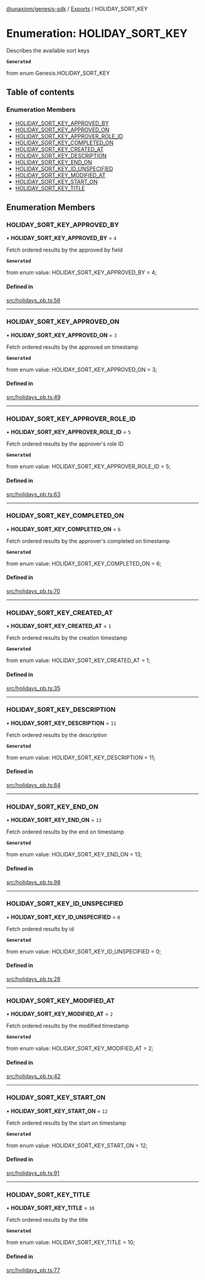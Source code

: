 [@unaxiom/genesis-sdk](../README.md) / [Exports](../modules.md) / HOLIDAY\_SORT\_KEY

# Enumeration: HOLIDAY\_SORT\_KEY

Describes the available sort keys

**`Generated`**

from enum Genesis.HOLIDAY_SORT_KEY

## Table of contents

### Enumeration Members

- [HOLIDAY\_SORT\_KEY\_APPROVED\_BY](HOLIDAY_SORT_KEY.md#holiday_sort_key_approved_by)
- [HOLIDAY\_SORT\_KEY\_APPROVED\_ON](HOLIDAY_SORT_KEY.md#holiday_sort_key_approved_on)
- [HOLIDAY\_SORT\_KEY\_APPROVER\_ROLE\_ID](HOLIDAY_SORT_KEY.md#holiday_sort_key_approver_role_id)
- [HOLIDAY\_SORT\_KEY\_COMPLETED\_ON](HOLIDAY_SORT_KEY.md#holiday_sort_key_completed_on)
- [HOLIDAY\_SORT\_KEY\_CREATED\_AT](HOLIDAY_SORT_KEY.md#holiday_sort_key_created_at)
- [HOLIDAY\_SORT\_KEY\_DESCRIPTION](HOLIDAY_SORT_KEY.md#holiday_sort_key_description)
- [HOLIDAY\_SORT\_KEY\_END\_ON](HOLIDAY_SORT_KEY.md#holiday_sort_key_end_on)
- [HOLIDAY\_SORT\_KEY\_ID\_UNSPECIFIED](HOLIDAY_SORT_KEY.md#holiday_sort_key_id_unspecified)
- [HOLIDAY\_SORT\_KEY\_MODIFIED\_AT](HOLIDAY_SORT_KEY.md#holiday_sort_key_modified_at)
- [HOLIDAY\_SORT\_KEY\_START\_ON](HOLIDAY_SORT_KEY.md#holiday_sort_key_start_on)
- [HOLIDAY\_SORT\_KEY\_TITLE](HOLIDAY_SORT_KEY.md#holiday_sort_key_title)

## Enumeration Members

### HOLIDAY\_SORT\_KEY\_APPROVED\_BY

• **HOLIDAY\_SORT\_KEY\_APPROVED\_BY** = ``4``

Fetch ordered results by the approved by field

**`Generated`**

from enum value: HOLIDAY_SORT_KEY_APPROVED_BY = 4;

#### Defined in

[src/holidays_pb.ts:56](https://github.com/Unaxiom/genesis-ts-sdk/blob/a265138/src/holidays_pb.ts#L56)

___

### HOLIDAY\_SORT\_KEY\_APPROVED\_ON

• **HOLIDAY\_SORT\_KEY\_APPROVED\_ON** = ``3``

Fetch ordered results by the approved on timestamp

**`Generated`**

from enum value: HOLIDAY_SORT_KEY_APPROVED_ON = 3;

#### Defined in

[src/holidays_pb.ts:49](https://github.com/Unaxiom/genesis-ts-sdk/blob/a265138/src/holidays_pb.ts#L49)

___

### HOLIDAY\_SORT\_KEY\_APPROVER\_ROLE\_ID

• **HOLIDAY\_SORT\_KEY\_APPROVER\_ROLE\_ID** = ``5``

Fetch ordered results by the approver's role ID

**`Generated`**

from enum value: HOLIDAY_SORT_KEY_APPROVER_ROLE_ID = 5;

#### Defined in

[src/holidays_pb.ts:63](https://github.com/Unaxiom/genesis-ts-sdk/blob/a265138/src/holidays_pb.ts#L63)

___

### HOLIDAY\_SORT\_KEY\_COMPLETED\_ON

• **HOLIDAY\_SORT\_KEY\_COMPLETED\_ON** = ``6``

Fetch ordered results by the approver's completed on timestamp

**`Generated`**

from enum value: HOLIDAY_SORT_KEY_COMPLETED_ON = 6;

#### Defined in

[src/holidays_pb.ts:70](https://github.com/Unaxiom/genesis-ts-sdk/blob/a265138/src/holidays_pb.ts#L70)

___

### HOLIDAY\_SORT\_KEY\_CREATED\_AT

• **HOLIDAY\_SORT\_KEY\_CREATED\_AT** = ``1``

Fetch ordered results by the creation timestamp

**`Generated`**

from enum value: HOLIDAY_SORT_KEY_CREATED_AT = 1;

#### Defined in

[src/holidays_pb.ts:35](https://github.com/Unaxiom/genesis-ts-sdk/blob/a265138/src/holidays_pb.ts#L35)

___

### HOLIDAY\_SORT\_KEY\_DESCRIPTION

• **HOLIDAY\_SORT\_KEY\_DESCRIPTION** = ``11``

Fetch ordered results by the description

**`Generated`**

from enum value: HOLIDAY_SORT_KEY_DESCRIPTION = 11;

#### Defined in

[src/holidays_pb.ts:84](https://github.com/Unaxiom/genesis-ts-sdk/blob/a265138/src/holidays_pb.ts#L84)

___

### HOLIDAY\_SORT\_KEY\_END\_ON

• **HOLIDAY\_SORT\_KEY\_END\_ON** = ``13``

Fetch ordered results by the end on timestamp

**`Generated`**

from enum value: HOLIDAY_SORT_KEY_END_ON = 13;

#### Defined in

[src/holidays_pb.ts:98](https://github.com/Unaxiom/genesis-ts-sdk/blob/a265138/src/holidays_pb.ts#L98)

___

### HOLIDAY\_SORT\_KEY\_ID\_UNSPECIFIED

• **HOLIDAY\_SORT\_KEY\_ID\_UNSPECIFIED** = ``0``

Fetch ordered results by id

**`Generated`**

from enum value: HOLIDAY_SORT_KEY_ID_UNSPECIFIED = 0;

#### Defined in

[src/holidays_pb.ts:28](https://github.com/Unaxiom/genesis-ts-sdk/blob/a265138/src/holidays_pb.ts#L28)

___

### HOLIDAY\_SORT\_KEY\_MODIFIED\_AT

• **HOLIDAY\_SORT\_KEY\_MODIFIED\_AT** = ``2``

Fetch ordered results by the modified timestamp

**`Generated`**

from enum value: HOLIDAY_SORT_KEY_MODIFIED_AT = 2;

#### Defined in

[src/holidays_pb.ts:42](https://github.com/Unaxiom/genesis-ts-sdk/blob/a265138/src/holidays_pb.ts#L42)

___

### HOLIDAY\_SORT\_KEY\_START\_ON

• **HOLIDAY\_SORT\_KEY\_START\_ON** = ``12``

Fetch ordered results by the start on timestamp

**`Generated`**

from enum value: HOLIDAY_SORT_KEY_START_ON = 12;

#### Defined in

[src/holidays_pb.ts:91](https://github.com/Unaxiom/genesis-ts-sdk/blob/a265138/src/holidays_pb.ts#L91)

___

### HOLIDAY\_SORT\_KEY\_TITLE

• **HOLIDAY\_SORT\_KEY\_TITLE** = ``10``

Fetch ordered results by the title

**`Generated`**

from enum value: HOLIDAY_SORT_KEY_TITLE = 10;

#### Defined in

[src/holidays_pb.ts:77](https://github.com/Unaxiom/genesis-ts-sdk/blob/a265138/src/holidays_pb.ts#L77)
